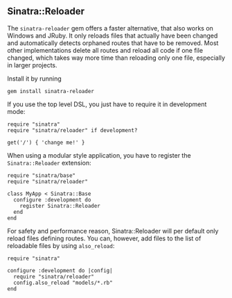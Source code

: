 Sinatra::Reloader
-----------------

The `sinatra-reloader` gem offers a faster alternative, that also works on
Windows and JRuby. It only reloads files that actually have been changed and
automatically detects orphaned routes that have to be removed. Most other
implementations delete all routes and reload all code if one file changed,
which takes way more time than reloading only one file, especially in larger
projects.

Install it by running

    gem install sinatra-reloader

If you use the top level DSL, you just have to require it in development mode:

    require "sinatra"
    require "sinatra/reloader" if development?
    
    get('/') { 'change me!' }

When using a modular style application, you have to register the
`Sinatra::Reloader` extension:

    require "sinatra/base"
    require "sinatra/reloader"
    
    class MyApp < Sinatra::Base
      configure :development do
        register Sinatra::Reloader
      end
    end

For safety and performance reason, Sinatra::Reloader will per default only
reload files defining routes. You can, however, add files to the list of
reloadable files by using `also_reload`:

    require "sinatra"

    configure :development do |config|
      require "sinatra/reloader"
      config.also_reload "models/*.rb"
    end


